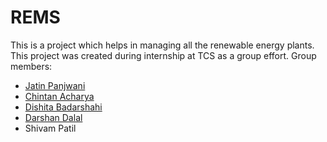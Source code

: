 # REMS
This is a project which helps in managing all the renewable energy plants.
This project was created during internship at TCS as a group effort.
Group members:
- [Jatin Panjwani](https://github.com/jatin33)
- [Chintan Acharya](https://github.com/ChintanAcharya)
- [Dishita Badarshahi](https://github.com/DishitaBadarshahi)
- [Darshan Dalal](https://github.com/DarshanDalalTR)
- Shivam Patil
